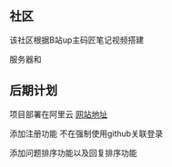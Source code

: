 ## 社区
该社区根据B站up主码匠笔记视频搭建

服务器和


## 后期计划
项目部署在阿里云 [网站地址](community.wujun.ink)

添加注册功能 不在强制使用github关联登录

添加问题排序功能以及回复排序功能

